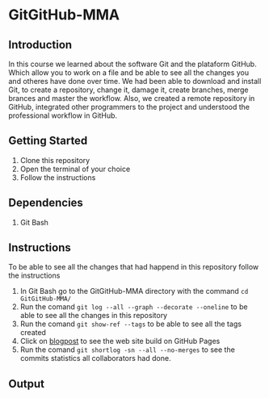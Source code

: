 # GitGitHub-MMA


## Introduction

In this course we learned about the software Git and the plataform GitHub. Which allow you to work on a file and be able to see all the changes you and otheres have done over time. We had been able to download and install Git, to create a repository, change it, damage it, create branches, merge brances and master the workflow. Also, we created a remote repository in GitHub, integrated other programmers to the project and understood the professional workflow in GitHub.

## Getting Started

1. Clone this repository
2. Open the terminal of your choice
3. Follow the instructions

## Dependencies

1. Git Bash

## Instructions

To be able to see all the changes that had happend in this repository follow the instructions

1. In Git Bash go to the GitGitHub-MMA directory with the command `cd GitGitHub-MMA/`
2. Run the comand `git log --all --graph --decorate --oneline` to be able to see all the changes in this repository 
3. Run the comand `git show-ref --tags` to be able to see all the tags created
4. Click on [blogpost](https://manjarrezavila.github.io/GitGitHub-MMA/blogpost.html) to see the web site build on GitHub Pages
5. Run the comand `git shortlog -sn --all --no-merges` to see the commits statistics all collaborators had done.



## Output
